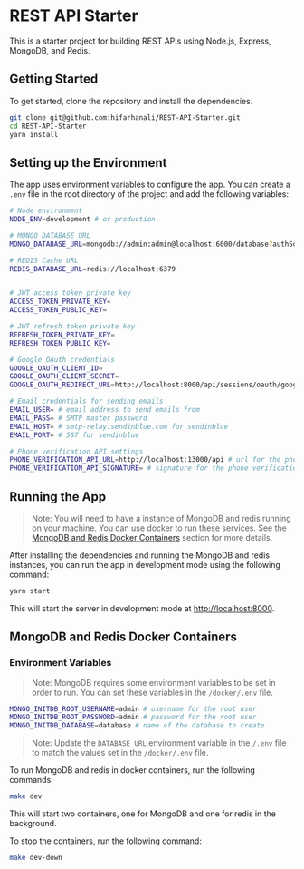 # REST API Starter

This is a starter project for building REST APIs using Node.js, Express, MongoDB, and Redis.

## Getting Started

To get started, clone the repository and install the dependencies.

```bash
git clone git@github.com:hifarhanali/REST-API-Starter.git
cd REST-API-Starter
yarn install
```

## Setting up the Environment

The app uses environment variables to configure the app. You can create a `.env` file in the root directory of the project and add the following variables:

```bash
# Node environment
NODE_ENV=development # or production

# MONGO DATABASE_URL
MONGO_DATABASE_URL=mongodb://admin:admin@localhost:6000/database?authSource=admin

# REDIS Cache URL
REDIS_DATABASE_URL=redis://localhost:6379


# JWT access token private key
ACCESS_TOKEN_PRIVATE_KEY=
ACCESS_TOKEN_PUBLIC_KEY=

# JWT refresh token private key
REFRESH_TOKEN_PRIVATE_KEY=
REFRESH_TOKEN_PUBLIC_KEY=

# Google OAuth credentials
GOOGLE_OAUTH_CLIENT_ID=
GOOGLE_OAUTH_CLIENT_SECRET=
GOOGLE_OAUTH_REDIRECT_URL=http://localhost:8000/api/sessions/oauth/google

# Email credentials for sending emails
EMAIL_USER= # email address to send emails from
EMAIL_PASS= # SMTP master password
EMAIL_HOST= # smtp-relay.sendinblue.com for sendinblue
EMAIL_PORT= # 587 for sendinblue

# Phone verification API settings
PHONE_VERIFICATION_API_URL=http://localhost:13000/api # url for the phone verification API
PHONE_VERIFICATION_API_SIGNATURE= # signature for the phone verification API
```

## Running the App

> Note: You will need to have a instance of MongoDB and redis running on your machine. You can use docker to run these services. See the [MongoDB and Redis Docker Containers](#mongodb-and-redis-docker-containers) section for more details.

After installing the dependencies and running the MongoDB and redis instances, you can run the app in development mode using the following command:

```bash
yarn start
```

This will start the server in development mode at [http://localhost:8000](http://localhost:8000).

## MongoDB and Redis Docker Containers

### Environment Variables

> Note: MongoDB requires some environment variables to be set in order to run. You can set these variables in the `/docker/.env` file.

```bash
MONGO_INITDB_ROOT_USERNAME=admin # username for the root user
MONGO_INITDB_ROOT_PASSWORD=admin # password for the root user
MONGO_INITDB_DATABASE=database # name of the database to create
```

> Note: Update the `DATABASE_URL` environment variable in the `/.env` file to match the values set in the `/docker/.env` file.

To run MongoDB and redis in docker containers, run the following commands:

```bash
make dev
```

This will start two containers, one for MongoDB and one for redis in the background.

To stop the containers, run the following command:

```bash
make dev-down
```
